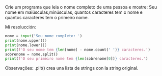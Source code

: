 Crie um programa que leia o nome completo de uma pessoa e mostre: Seu nome em maiúsculas,minúsculas, quantos caracteres tem o nome e quantos caracteres tem o primeiro nome.

Mi resolucción:

```python
nome = input('Seu nome completo: ')  
print(nome.upper())  
print(nome.lower())  
print(f'O seu nome tem {len(nome) - nome.count(' ')} caracteres.')  
sobrenome = nome.split()  
print(f'O seu primeiro nome tem {len(sobrenome[0])} caracteres.')
```

Observações:
.plit() crea una lista de strings con la string original.